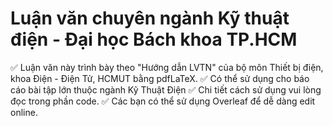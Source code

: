 # Luận văn chuyên ngành Kỹ thuật điện - Đại học Bách khoa TP.HCM

✅ Luận văn này trình bày theo "Hướng dẫn LVTN" của bộ môn Thiết bị điện, khoa Điện - Điện Tử, HCMUT bằng pdfLaTeX.
✅ Có thể sử dụng cho báo cáo bài tập lớn thuộc ngành Kỹ Thuật Điện
✅ Chi tiết cách sử dụng vui lòng đọc trong phần code.
✅ Các bạn có thể sử dụng Overleaf để dễ dàng edit online.
